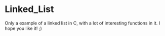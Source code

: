 # Linked_List

  Only a example of a linked list in C, with a lot of interesting functions in it.  I hope you like it! ;)
